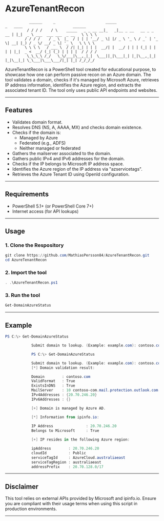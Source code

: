 # AzureTenantRecon



               ______     _                       _____                      _   ____                       ______  
              / / / /    / \    _____   _ _ __ __|_   _|__ _ __   __ _ _ __ | |_|  _ \ ___  ___ ___  _ __   \ \ \ \ 
             / / / /    / _ \  |_  / | | | '__/ _ \| |/ _ \ '_ \ / _` | '_ \| __| |_) / _ \/ __/ _ \| '_ \   \ \ \ \
             \ \ \ \   / ___ \  / /| |_| | | |  __/| |  __/ | | | (_| | | | | |_|  _ <  __/ (_| (_) | | | |  / / / /
              \_\_\_\ /_/   \_\/___|\__,_|_|  \___||_|\___|_| |_|\__,_|_| |_|\__|_| \_\___|\___\___/|_| |_| /_/_/_/ 
                                                                                                                    



AzureTenantRecon is a PowerShell tool created for educational purpose, to showcase how one can perform passive recon on an Azure domain.
The tool validates a domain, checks if it's managed by Microsoft Azure, retrieves IP address information, identifies the Azure region, and extracts the associated tenant ID.
The tool only uses public API endpoints and websites.

---

## Features

- Validates domain format.
- Resolves DNS (NS, A, AAAA, MX) and checks domain existence.
- Checks if the domain is:
  - Managed by Azure
  - Federated (e.g., ADFS)
  - Neither managed or federated
- Gathers the mailserver associated to the domain.
- Gathers public IPv4 and IPv6 addresses for the domain.
- Checks if the IP belongs to Microsoft IP address space.
- Identifies the Azure region of the IP address via "azservicetags".
- Retrieves the Azure Tenant ID using OpenId configuration.

---

## Requirements

- PowerShell 5.1+ (or PowerShell Core 7+)
- Internet access (for API lookups)

---

## Usage

### 1. Clone the Respository
```powershell
git clone https://github.com/MathiasPersson84/AzureTenantRecon.git
cd AzureTenantRecon
```

### 2. Import the tool
```powershell
. .\AzureTenantRecon.ps1
```

### 3. Run the tool
```powershell
Get-DomainAzureStatus
```

---

## Example
```powershell
PS C:\> Get-DomainAzureStatus

            Submit domain to lookup. (Example: example.com): contoso.com

            PS C:\> Get-DomainAzureStatus

            Submit domain to lookup. (Example: example.com): contoso.com
            [*] Domain validation result:

            Domain        : contoso.com
            ValidFormat   : True
            ExistsInDNS   : True
            MailServer    : 10 contoso-com.mail.protection.outlook.com.
            IPv4Addresses : {20.70.246.20}
            IPv6Addresses : {}

            [+] Domain is managed by Azure AD.                                                                                      

            [*] Information from ipinfo.io: 
                                                                                                                
            IP Address               : 20.70.246.20
            Belongs to Microsoft     : True

            [+] IP resides in the following Azure region:

            ipAddress        : 20.70.246.20
            cloudId          : Public
            serviceTagId     : AzureCloud.australiaeast
            serviceTagRegion : australiaeast
            addressPrefix    : 20.70.128.0/17
```
---

## Disclaimer

This tool relies on external APIs provided by Microsoft and ipinfo.io. Ensure you are compliant with their usage terms when using this script in production environments.

---
